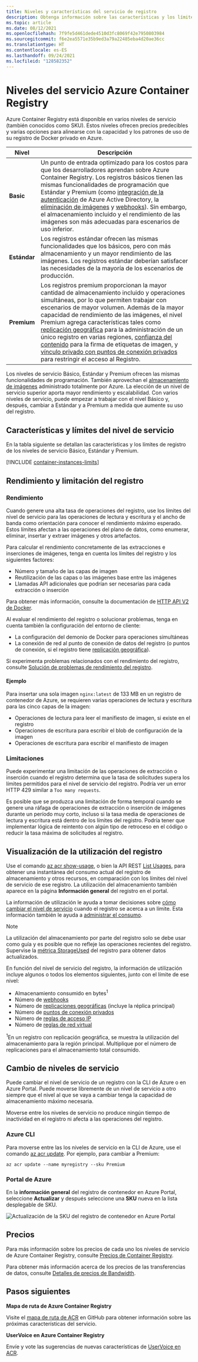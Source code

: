 ```yaml
---
title: Niveles y características del servicio de registro
description: Obtenga información sobre las características y los límites (cuotas) de los niveles de servicio (SKU) Básico, Estándar y Premium de Azure Container Registry.
ms.topic: article
ms.date: 08/12/2021
ms.openlocfilehash: 7f9fe5d461dede4510d3fc8069f42e7950803984
ms.sourcegitcommit: f6e2ea5571e35b9ed3a79a22485eba4d20ae36cc
ms.translationtype: HT
ms.contentlocale: es-ES
ms.lasthandoff: 09/24/2021
ms.locfileid: "128582352"
---
```

# <a name="azure-container-registry-service-tiers"></a>Niveles del servicio Azure Container Registry

Azure Container Registry está disponible en varios niveles de servicio (también conocidos como SKU). Estos niveles ofrecen precios predecibles y varias opciones para alinearse con la capacidad y los patrones de uso de su registro de Docker privado en Azure.

| Nivel | Descripción |
| --- | ----------- |
| **Basic** | Un punto de entrada optimizado para los costos para que los desarrolladores aprendan sobre Azure Container Registry. Los registros básicos tienen las mismas funcionalidades de programación que Estándar y Premium (como [integración de la autenticación](container-registry-authentication.md#individual-login-with-azure-ad) de Azure Active Directory, la [eliminación de imágenes][container-registry-delete] y [webhooks][container-registry-webhook]). Sin embargo, el almacenamiento incluido y el rendimiento de las imágenes son más adecuadas para escenarios de uso inferior. |
| **Estándar** | Los registros estándar ofrecen las mismas funcionalidades que los básicos, pero con más almacenamiento y un mayor rendimiento de las imágenes. Los registros estándar deberían satisfacer las necesidades de la mayoría de los escenarios de producción. |
| **Premium** | Los registros premium proporcionan la mayor cantidad de almacenamiento incluido y operaciones simultáneas, por lo que permiten trabajar con escenarios de mayor volumen. Además de la mayor capacidad de rendimiento de las imágenes, el nivel Premium agrega características tales como [replicación geográfica][container-registry-geo-replication] para la administración de un único registro en varias regiones, [confianza del contenido](container-registry-content-trust.md) para la firma de etiquetas de imagen, y [vínculo privado con puntos de conexión privados](container-registry-private-link.md) para restringir el acceso al Registro. |

Los niveles de servicio Básico, Estándar y Premium ofrecen las mismas funcionalidades de programación. También aprovechan el [almacenamiento de imágenes][container-registry-storage] administrado totalmente por Azure. La elección de un nivel de servicio superior aporta mayor rendimiento y escalabilidad. Con varios niveles de servicio, puede empezar a trabajar con el nivel Básico y, después, cambiar a Estándar y a Premium a medida que aumente su uso del registro.

## <a name="service-tier-features-and-limits"></a>Características y límites del nivel de servicio

En la tabla siguiente se detallan las características y los límites de registro de los niveles de servicio Básico, Estándar y Premium.

[!INCLUDE [container-instances-limits](../../includes/container-registry-limits.md)]

## <a name="registry-throughput-and-throttling"></a>Rendimiento y limitación del registro

### <a name="throughput"></a>Rendimiento 

Cuando genere una alta tasa de operaciones del registro, use los límites del nivel de servicio para las operaciones de lectura y escritura y el ancho de banda como orientación para conocer el rendimiento máximo esperado. Estos límites afectan a las operaciones del plano de datos, como enumerar, eliminar, insertar y extraer imágenes y otros artefactos.

Para calcular el rendimiento concretamente de las extracciones e inserciones de imágenes, tenga en cuenta los límites del registro y los siguientes factores: 

* Número y tamaño de las capas de imagen
* Reutilización de las capas o las imágenes base entre las imágenes
* Llamadas API adicionales que podrían ser necesarias para cada extracción o inserción

Para obtener más información, consulte la documentación de [HTTP API V2 de Docker](https://docs.docker.com/registry/spec/api/).

Al evaluar el rendimiento del registro o solucionar problemas, tenga en cuenta también la configuración del entorno de cliente:

* La configuración del demonio de Docker para operaciones simultáneas
* La conexión de red al punto de conexión de datos del registro (o puntos de conexión, si el registro tiene [replicación geográfica](container-registry-geo-replication.md)).

Si experimenta problemas relacionados con el rendimiento del registro, consulte [Solución de problemas de rendimiento del registro](container-registry-troubleshoot-performance.md). 

#### <a name="example"></a>Ejemplo

Para insertar una sola imagen `nginx:latest` de 133 MB en un registro de contenedor de Azure, se requieren varias operaciones de lectura y escritura para las cinco capas de la imagen: 

* Operaciones de lectura para leer el manifiesto de imagen, si existe en el registro
* Operaciones de escritura para escribir el blob de configuración de la imagen
* Operaciones de escritura para escribir el manifiesto de imagen

### <a name="throttling"></a>Limitaciones

Puede experimentar una limitación de las operaciones de extracción o inserción cuando el registro determina que la tasa de solicitudes supera los límites permitidos para el nivel de servicio del registro. Podría ver un error HTTP 429 similar a `Too many requests`.

Es posible que se produzca una limitación de forma temporal cuando se genere una ráfaga de operaciones de extracción o inserción de imágenes durante un período muy corto, incluso si la tasa media de operaciones de lectura y escritura está dentro de los límites del registro. Podría tener que implementar lógica de reintento con algún tipo de retroceso en el código o reducir la tasa máxima de solicitudes al registro.

## <a name="show-registry-usage"></a>Visualización de la utilización del registro

Use el comando [az acr show-usage](/cli/az/acr#az_acr_show_usage), o bien la API REST [List Usages](/rest/api/containerregstry/registries/list-usages), para obtener una instantánea del consumo actual del registro de almacenamiento y otros recursos, en comparación con los límites del nivel de servicio de ese registro. La utilización del almacenamiento también aparece en la página **Información general** del registro en el portal.

La información de utilización le ayuda a tomar decisiones sobre [cómo cambiar el nivel de servicio](#changing-tiers) cuando el registro se acerca a un límite. Esta información también le ayuda a [administrar el consumo](container-registry-best-practices.md#manage-registry-size). 

> [!NOTE]
> La utilización del almacenamiento por parte del registro solo se debe usar como guía y es posible que no refleje las operaciones recientes del registro. Supervise la [métrica StorageUsed](monitor-service-reference.md#container-registry-metrics) del registro para obtener datos actualizados. 

En función del nivel de servicio del registro, la información de utilización incluye algunos o todos los elementos siguientes, junto con el límite de ese nivel:

* Almacenamiento consumido en bytes<sup>1</sup>
* Número de [webhooks](container-registry-webhook.md)
* Número de [replicaciones geográficas](container-registry-geo-replication.md) (incluye la réplica principal)
* Número de [puntos de conexión privados](container-registry-private-link.md)
* Número de [reglas de acceso IP](container-registry-access-selected-networks.md)
* Número de [reglas de red virtual](container-registry-vnet.md)

<sup>1</sup>En un registro con replicación geográfica, se muestra la utilización del almacenamiento para la región principal. Multiplique por el número de replicaciones para el almacenamiento total consumido.

## <a name="changing-tiers"></a>Cambio de niveles de servicio

Puede cambiar el nivel de servicio de un registro con la CLI de Azure o en Azure Portal. Puede moverse libremente de un nivel de servicio a otro siempre que el nivel al que se vaya a cambiar tenga la capacidad de almacenamiento máximo necesaria. 

Moverse entre los niveles de servicio no produce ningún tiempo de inactividad en el registro ni afecta a las operaciones del registro.

### <a name="azure-cli"></a>Azure CLI

Para moverse entre las los niveles de servicio en la CLI de Azure, use el comando [az acr update][az-acr-update]. Por ejemplo, para cambiar a Premium:

```azurecli
az acr update --name myregistry --sku Premium
```

### <a name="azure-portal"></a>Portal de Azure

En la **información general** del registro de contenedor en Azure Portal, seleccione **Actualizar** y después seleccione una **SKU** nueva en la lista desplegable de SKU.

![Actualización de la SKU del registro de contenedor en Azure Portal][update-registry-sku]

## <a name="pricing"></a>Precios

Para más información sobre los precios de cada uno los niveles de servicio de Azure Container Registry, consulte [Precios de Container Registry][container-registry-pricing].

Para obtener más información acerca de los precios de las transferencias de datos, consulte [Detalles de precios de Bandwidth](https://azure.microsoft.com/pricing/details/bandwidth/). 

## <a name="next-steps"></a>Pasos siguientes

**Mapa de ruta de Azure Container Registry**

Visite el [mapa de ruta de ACR][acr-roadmap] en GitHub para obtener información sobre las próximas características del servicio.

**UserVoice en Azure Container Registry**

Envíe y vote las sugerencias de nuevas características de [UserVoice en ACR][container-registry-uservoice].

<!-- IMAGES -->
[update-registry-sku]: ./media/container-registry-skus/update-registry-sku.png

<!-- LINKS - External -->
[acr-roadmap]: https://aka.ms/acr/roadmap
[container-registry-pricing]: https://azure.microsoft.com/pricing/details/container-registry/
[container-registry-uservoice]: https://feedback.azure.com/forums/903958-azure-container-registry

<!-- LINKS - Internal -->
[az-acr-update]: /cli/azure/acr#az_acr_update
[container-registry-geo-replication]: container-registry-geo-replication.md
[container-registry-storage]: container-registry-storage.md
[container-registry-delete]: container-registry-delete.md
[container-registry-webhook]: container-registry-webhook.md
